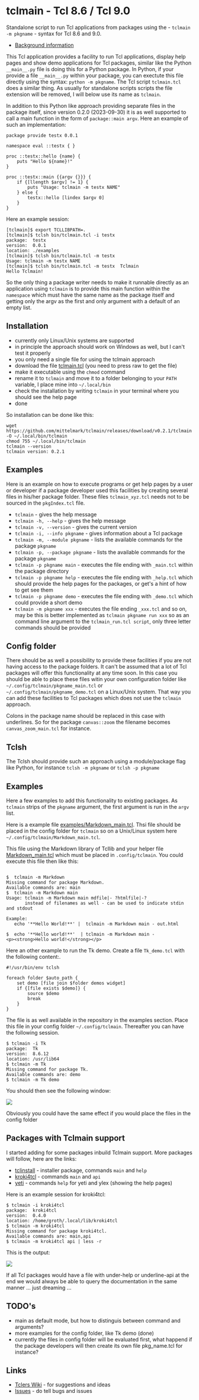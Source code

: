 # tclmain - Tcl 8.6 / Tcl 9.0

Standalone  script to run Tcl applications  from packages using the - 
`tclmain -m pkgname` - syntax for Tcl 8.6 and 9.0.

* [Background information](https://htmlpreview.github.io/?https://raw.githubusercontent.com/mittelmark/tclmain/master/doc/tclmain.html)

This Tcl application provides a facility to run Tcl applications, display help
pages and show demo  applications  for Tcl  packages,  similar like the Python
`__main__.py`  file is doing  this for a Python  package.  In  Python, if your
provide a file  `__main__.py`  within your package, you can exectute this file
directly  using the syntax: `python -m pkgname`. The Tcl script  `tclmain.tcl`
does a similar  thing. As usually  for  standalone  scripts  scripts  the file
extension will be removed, I will below use its name as `tclmain`.

In  addition  to this Python like  approach  providing  separate  files in the
package  itself,  since version 0.2.0  (2023-09-30) it is as well supported to
call a main function in the form of `package::main argv`. Here an example of such
an implementation:

```{.tcl}
package provide testx 0.0.1

namespace eval ::testx { }

proc ::testx::hello {name} {
    puts "Hello ${name}!"
}   

proc ::testx::main {{argv {}}} {
    if {[llength $argv] != 1} {
        puts "Usage: tclmain -m testx NAME"
    } else {
        testx::hello [lindex $argv 0]
    }   
}
```

Here an example session:

```
[tclmain]$ export TCLLIBPATH=.
[tclmain]$ tclsh bin/tclmain.tcl -i testx 
package:  testx
version:  0.0.1
location: ./examples
[tclmain]$ tclsh bin/tclmain.tcl -m testx 
Usage: tclmain -m testx NAME
[tclmain]$ tclsh bin/tclmain.tcl -m testx  Tclmain
Hello Tclmain!
```

So the only thing a package  writer  needs to make it  runnable  directly as an
application using `tclmain` is to provide this main function  within the `namespace`  which must
have the same name as the  package  itself  and  getting  only the argv as the
first and only argument with a default of an empty list.

## Installation

* currently only Linux/Unix systems are supported
* in principle  the approach  should work on Windows as well, but I can't test
  it properly
* you only need a single file for using the tclmain approach
* download the file [tclmain.tcl](bin/tclmain.tcl) (you need to press raw to get the file)
* make it executable using the `chmod` command
* rename it to `tclmain` and move it to a folder belonging to your `PATH` variable, I place mine into `~/.local/bin`
* check the installation by writing `tclmain` in your terminal where you should see the help page
* done

So installation can be done like this:

```
wget https://github.com/mittelmark/tclmain/releases/download/v0.2.1/tclmain -O ~/.local/bin/tclmain
chmod 755 ~/.local/bin/tclmain
tclmain --version
tclmain version: 0.2.1
```

## Examples

Here is an example on how to execute programs or get help pages by a user or developer if a package developer used this facilities by creating several files in his/her package folder. These files `tclmain_xyz.tcl` needs not to be sourced in the `pkgIndex.tcl` file.

* `tclmain`                    - gives the help message
* `tclmain -h, --help`         - gives the help message
* `tclmain -v, --version`      - gives the current version
* `tclmain -i, --info pkgname` - gives information about a Tcl package
* `tclmain -m, --module pkgname` - lists the available commands for the package `pkgname`
* `tclmain -p, --package pkgname` - lists the available commands for the package `pkgname`
* `tclmain -p pkgname main`    - executes the file ending with `_main.tcl` within the package directory
* `tclmain -p pkgname help`    - executes the file ending with  `_help.tcl` which should provide the help pages for the packages, or get's a hint of how to get see them
* `tclmain -p pkgname demo`    - executes the file ending with `_demo.tcl` which could provide a short demo
* `tclmain -m pkgname xxx`     - executes the file ending `_xxx.tcl` and so on, may be this is better implemented as `tclmain pkgname run xxx` so as an command line argument to the `tclmain_run.tcl script`, only three letter commands should be provided

## Config folder 

There should be as well a possibility to provide these facilities if you are
not having access to the package folders. It can't be assumed that a lot of
Tcl packages will offer this functionality at any time soon. In this case you
should be able to place these files witin your own configuration folder like
`~/.config/tclmain/pkgname_main.tcl` or `~/.config/tclmain/pkgname_demo.tcl`
on a Linux/Unix system. That way you can add these facilities to Tcl packages
which does not use the `tclmain` approach. 

Colons in the package name should be replaced in this case with underlines. So
for the package `canvas::zoom` the filename becomes `canvas_zoom_main.tcl` for
instance.

## Tclsh

The Tclsh should provide such an approach using a module/package flag like
Python, for instance `tclsh -m pkgname` or `tclsh -p pkgname`

## Examples

Here a few examples to add this functionality to existing packages. As
`tclmain` strips of the `pkgname` argument, the first argument is run in the
`argv` list.

Here is a example file [examples/Markdown_main.tcl](Markdown_main.tcl). Thsi
file should be placed in the config folder for `tclmain` so on a Unix/Linux system
here `~/.config/tclmain/Markdown_main.tcl`.

This file using the Markdown library of Tcllib and your helper file
[Markdown_main.tcl](examples/Markdown_main.tcl) which must be placed in `.config/tclmain`.
You could execute this file then like this:

```

$  tclmain -m Markdown 
Missing command for package Markdown.
Available commands are: main
$  tclmain -m Markdown main
Usage: tclmain -m Markdown main mdfile|- ?htmlfile|-?
       instead of filenames as well - can be used to indicate stdin and stdout

Example:
   echo '**Hello World!**' |  tclmain -m Markdown main - out.html
   
$  echo '**Hello world!**'  | tclmain -m Markdown main -
<p><strong>Hello world!</strong></p>

```

Here an other example to run the Tk demo. Create a file `Tk_demo.tcl` with the
following content:.

```
#!/usr/bin/env tclsh

foreach folder $auto_path {
    set demo [file join $folder demos widget]
    if {[file exists $demo]} {
        source $demo
        break
    }
}

```

The file is as well available in the repository in the examples section.
Place this file in your config folder `~/.config/tclmain`. Thereafter you can
have the following session.

```
$ tclmain -i Tk
package:  Tk
version:  8.6.12
location: /usr/lib64
$ tclmain -m Tk
Missing command for package Tk.
Available commands are: demo
$ tclmain -m Tk demo
```

You should then see the following window:

![](examples/Tk_demo.png)

Obviously you could have the same effect if you would place the files in the config folder

## Packages with Tclmain support

I started adding for some packages inbuild Tclmain support. More packages will follow, here are the links:

* [tclinstall](https://github.com/mittelmark/tclmain/lib/tclinstall) - installer package, commands `main` and `help`
* [kroki4tcl](https://github.com/mittelmark/kroki4tcl) - commands `main` and `api`
* [yeti](https://github.com/mittelmark/yeti) - commands `help` for yeti and ylex (showing the help pages)

Here is an example session for kroki4tcl:

```
$ tclmain -i kroki4tcl
package:  kroki4tcl
version:  0.4.0
location: /home/groth/.local/lib/kroki4tcl
$ tclmain -m kroki4tcl 
Missing command for package kroki4tcl.
Available commands are: main,api
$ tclmain -m kroki4tcl api | less -r
```

This is the output:

![](img/kroki4tcl-api.png)

If all Tcl packages would have a file with under-help or underline-api at the
end we would always be able to query the documentation in the same manner ... just dreaming ...


## TODO's

- main as default mode, but how to distinguis between command and arguments?
- more examples for the config folder, like Tk demo (done)
- currently the files in config folder will be evaluated first, what happend if the package developers will then create its own file pkg_name.tcl for instance?

## Links

- [Tclers Wiki](https://wiki.tcl-lang.org/page/tclmain) - for suggestions and ideas
- [Issues](https://github.com/mittelmark/tclmain/issues) - do tell bugs and issues
